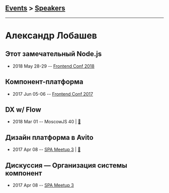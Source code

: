 ## [Events](../README.md) > [Speakers](../speakers.md)
---

# Александр Лобашев

## Этот замечательный Node.js
- 2018 May 28-29 -- [Frontend Conf 2018](https://www.youtube.com/watch?v=ghlNGr4_rqY)    
## Компонент-платформа
- 2017 Jun 05-06 -- [Frontend Conf 2017](https://www.youtube.com/watch?v=tJA6V1X4m4g)    
## DX w&#x2F; Flow
- 2018 Mar 01 -- MoscowJS 40  | [:notebook:](https://cloud.mail.ru/public/M3pd/s8HyLYmSH)  
## Дизайн платформа в Avito
- 2017 Apr 08 -- [SPA Meetup 3](https://www.youtube.com/watch?v=7vY3_vPipW8)  | [:notebook:](https://www.slideshare.net/AvitoTech/avito-avito-74806390)  
## Дискуссия — Организация системы компонент
- 2017 Apr 08 -- [SPA Meetup 3](https://www.youtube.com/watch?v=h23HbKaUbaU)    
